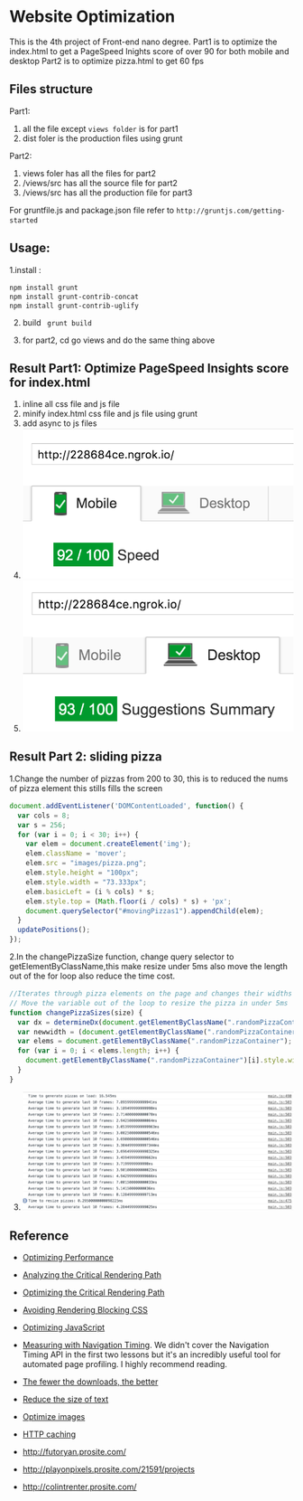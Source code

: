 # Website Optimization
This is the 4th project of Front-end nano degree. 
Part1 is to optimize the index.html to get a PageSpeed Inights score of over 90 for both mobile and desktop
Part2 is to optimize pizza.html to get 60 fps

## Files structure
Part1:
1. all the file except `views folder` is for part1
2. dist foler is the production files using grunt

Part2:
1. views foler has all the files for part2
2. /views/src has all the source file for part2
3. /views/src has all the production file for part3

For gruntfile.js and package.json file refer to `http://gruntjs.com/getting-started`

## Usage:
1.install :
```
npm install grunt
npm install grunt-contrib-concat
npm install grunt-contrib-uglify
```

2. build 
` grunt build`

3. for part2, cd go views and do the same thing above


## Result Part1: Optimize PageSpeed Insights score for index.html
1. inline all css file and js file
2. minify index.html css file and js file using grunt
3. add async to js files
4. ![res1](/result/PSI_res1.png?raw=true "Optional Title")
5. ![res1](/result/PSI_res2.png?raw=true "Optional Title")



## Result Part 2: sliding pizza
1.Change the number of pizzas from 200 to 30, this is to reduced the nums of pizza element  this stills fills the screen
```javascript
document.addEventListener('DOMContentLoaded', function() {
  var cols = 8;
  var s = 256;
  for (var i = 0; i < 30; i++) {
    var elem = document.createElement('img');
    elem.className = 'mover';
    elem.src = "images/pizza.png";
    elem.style.height = "100px";
    elem.style.width = "73.333px";
    elem.basicLeft = (i % cols) * s;
    elem.style.top = (Math.floor(i / cols) * s) + 'px';
    document.querySelector("#movingPizzas1").appendChild(elem);
  }
  updatePositions();
});
```

2.In the changePizzaSize function, change query selector to getElementByClassName,this make resize under 5ms
also move the length out of the for loop also reduce the time cost.
```javascript
//Iterates through pizza elements on the page and changes their widths
// Move the variable out of the loop to resize the pizza in under 5ms
function changePizzaSizes(size) {
  var dx = determineDx(document.getElementByClassName(".randomPizzaContainer")[i], size);
  var newwidth = (document.getElementByClassName(".randomPizzaContainer")[i].offsetWidth + dx) + 'px';
  var elems = document.getElementByClassName(".randomPizzaContainer");
  for (var i = 0; i < elems.length; i++) {
    document.getElementByClassName(".randomPizzaContainer")[i].style.width = newwidth;
  }
} 
```
3. ![res1](/result/pizzaRes.png?raw=true "Optional Title")

## Reference
* [Optimizing Performance](https://developers.google.com/web/fundamentals/performance/ "web performance")
* [Analyzing the Critical Rendering Path](https://developers.google.com/web/fundamentals/performance/critical-rendering-path/analyzing-crp.html "analyzing crp")
* [Optimizing the Critical Rendering Path](https://developers.google.com/web/fundamentals/performance/critical-rendering-path/optimizing-critical-rendering-path.html "optimize the crp!")
* [Avoiding Rendering Blocking CSS](https://developers.google.com/web/fundamentals/performance/critical-rendering-path/render-blocking-css.html "render blocking css")
* [Optimizing JavaScript](https://developers.google.com/web/fundamentals/performance/critical-rendering-path/adding-interactivity-with-javascript.html "javascript")
* [Measuring with Navigation Timing](https://developers.google.com/web/fundamentals/performance/critical-rendering-path/measure-crp.html "nav timing api"). We didn't cover the Navigation Timing API in the first two lessons but it's an incredibly useful tool for automated page profiling. I highly recommend reading.
* <a href="https://developers.google.com/web/fundamentals/performance/optimizing-content-efficiency/eliminate-downloads.html">The fewer the downloads, the better</a>
* <a href="https://developers.google.com/web/fundamentals/performance/optimizing-content-efficiency/optimize-encoding-and-transfer.html">Reduce the size of text</a>
* <a href="https://developers.google.com/web/fundamentals/performance/optimizing-content-efficiency/image-optimization.html">Optimize images</a>
* <a href="https://developers.google.com/web/fundamentals/performance/optimizing-content-efficiency/http-caching.html">HTTP caching</a>

* <a href="http://futoryan.prosite.com/">http://futoryan.prosite.com/</a>
* <a href="http://playonpixels.prosite.com/21591/projects">http://playonpixels.prosite.com/21591/projects</a>
* <a href="http://colintrenter.prosite.com/">http://colintrenter.prosite.com/</a>
